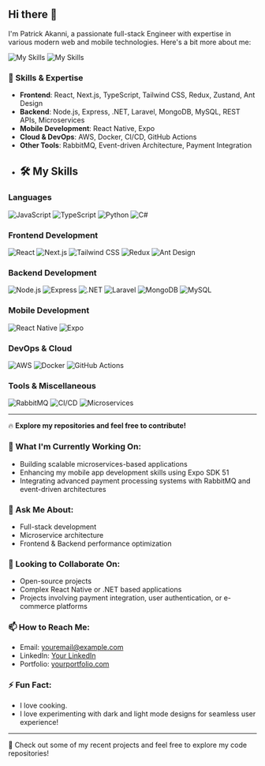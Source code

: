 ## Hi there 👋

I'm Patrick Akanni, a passionate full-stack Engineer with expertise in various modern web and mobile technologies. Here's a bit more about me:

![My Skills](https://via.placeholder.com/800x400?text=Your+Skills+Image)
![My Skills](http://github-profile-summary-cards.vercel.app/api/cards/profile-details?username=progolu&theme=default)

### 🚀 Skills & Expertise
- **Frontend**: React, Next.js, TypeScript, Tailwind CSS, Redux, Zustand, Ant Design
- **Backend**: Node.js, Express, .NET, Laravel, MongoDB, MySQL, REST APIs, Microservices
- **Mobile Development**: React Native, Expo
- **Cloud & DevOps**: AWS, Docker, CI/CD, GitHub Actions
- **Other Tools**: RabbitMQ, Event-driven Architecture, Payment Integration
- ## 🛠️ My Skills

### Languages
![JavaScript](https://img.shields.io/badge/-JavaScript-000?logo=javascript&logoColor=F7DF1E&style=flat)
![TypeScript](https://img.shields.io/badge/-TypeScript-000?logo=typescript&logoColor=007ACC&style=flat)
![Python](https://img.shields.io/badge/-Python-000?logo=python&logoColor=3776AB&style=flat)
![C#](https://img.shields.io/badge/-C%23-000?logo=csharp&logoColor=239120&style=flat)

### Frontend Development
![React](https://img.shields.io/badge/-React-000?logo=react&logoColor=61DAFB&style=flat)
![Next.js](https://img.shields.io/badge/-Next.js-000?logo=next.js&logoColor=FFFFFF&style=flat)
![Tailwind CSS](https://img.shields.io/badge/-Tailwind%20CSS-000?logo=tailwindcss&logoColor=06B6D4&style=flat)
![Redux](https://img.shields.io/badge/-Redux-000?logo=redux&logoColor=764ABC&style=flat)
![Ant Design](https://img.shields.io/badge/-Ant%20Design-000?logo=antdesign&logoColor=0170FE&style=flat)

### Backend Development
![Node.js](https://img.shields.io/badge/-Node.js-000?logo=node.js&logoColor=339933&style=flat)
![Express](https://img.shields.io/badge/-Express-000?logo=express&logoColor=FFFFFF&style=flat)
![.NET](https://img.shields.io/badge/-.NET-000?logo=dotnet&logoColor=512BD4&style=flat)
![Laravel](https://img.shields.io/badge/-Laravel-000?logo=laravel&logoColor=FF2D20&style=flat)
![MongoDB](https://img.shields.io/badge/-MongoDB-000?logo=mongodb&logoColor=47A248&style=flat)
![MySQL](https://img.shields.io/badge/-MySQL-000?logo=mysql&logoColor=4479A1&style=flat)

### Mobile Development
![React Native](https://img.shields.io/badge/-React%20Native-000?logo=react&logoColor=61DAFB&style=flat)
![Expo](https://img.shields.io/badge/-Expo-000?logo=expo&logoColor=000020&style=flat)

### DevOps & Cloud
![AWS](https://img.shields.io/badge/-AWS-000?logo=amazon-aws&logoColor=FF9900&style=flat)
![Docker](https://img.shields.io/badge/-Docker-000?logo=docker&logoColor=2496ED&style=flat)
![GitHub Actions](https://img.shields.io/badge/-GitHub%20Actions-000?logo=githubactions&logoColor=2088FF&style=flat)

### Tools & Miscellaneous
![RabbitMQ](https://img.shields.io/badge/-RabbitMQ-000?logo=rabbitmq&logoColor=FF6600&style=flat)
![CI/CD](https://img.shields.io/badge/-CI%2FCD-000?logo=git&logoColor=F05032&style=flat)
![Microservices](https://img.shields.io/badge/-Microservices-000?style=flat)

---

🔥 **Explore my repositories and feel free to contribute!**


### 🌱 What I'm Currently Working On:
- Building scalable microservices-based applications
- Enhancing my mobile app development skills using Expo SDK 51
- Integrating advanced payment processing systems with RabbitMQ and event-driven architectures

### 💬 Ask Me About:
- Full-stack development
- Microservice architecture
- Frontend & Backend performance optimization

### 🤝 Looking to Collaborate On:
- Open-source projects
- Complex React Native or .NET based applications
- Projects involving payment integration, user authentication, or e-commerce platforms

### 📫 How to Reach Me:
- Email: [youremail@example.com](mailto:akanniolusegun5@gmail.com)
- LinkedIn: [Your LinkedIn](https://www.linkedin.com/in/olusegunakanni)
- Portfolio: [yourportfolio.com](https://devpat.vercel.app)

### ⚡ Fun Fact:
- I love cooking.
- I love experimenting with dark and light mode designs for seamless user experience!

---

🔗 Check out some of my recent projects and feel free to explore my code repositories!

